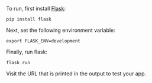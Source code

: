 To run, first install [Flask](https://flask.palletsprojects.com/en/1.1.x/):

```
pip install flask
```

Next, set the following environment variable:

```
export FLASK_ENV=development
```

Finally, run flask:

```
flask run
```

Visit the URL that is printed in the output to test your app.

